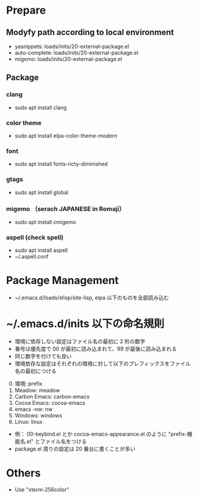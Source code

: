 <!-- -*- gfm -*- -->
# **Prepare**
## Modyfy path according to local environment
- yasnippets:    loads/inits/20-external-package.el
- auto-complete: loads/inits/20-external-package.el
- migemo:        loads/inits/20-external-package.el

## Package
### clang
- sudo apt install clang
### color theme
- sudo apt install elpa-color-theme-modern
### font
- sudo apt install fonts-ricty-diminished
### gtags
- sudo apt install global
### migemo （serach JAPANESE in Romaji）
- sudo apt install cmigemo
### aspell (check spell)
- sudo apt install aspell
- ~/.aspell.conf

# **Package Management**
* ~/.emacs.d/loads/elisp/site-lisp, elpa 以下のものを全部読み込む

# **~/.emacs.d/inits 以下の命名規則**
* 環境に依存しない設定はファイル名の最初に 2 桁の数字
* 番号は優先度で 00 が最初に読み込まれて、99 が最後に読み込まれる
* 同じ数字を付けても良い
* 環境依存な設定はそれぞれの環境に対して以下のプレフィックスをファイル名の最初につける
0. 環境: prefix
1. Meadow: meadow
2. Carbon Emacs: carbon-emacs
3. Cocoa Emacs: cocoa-emacs
4. emacs -nw: nw
5. Windows: windows
6. Linux: linux
* 例： 00-keybind.el とか cocoa-emacs-appearance.el のように "prefix-機能名.el" とファイル名をつける
* package.el 周りの設定は 20 番台に書くことが多い

# **Others**
* Use "xterm-256color"

